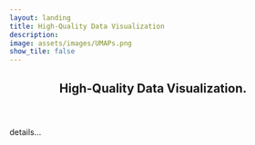 ```yaml
---
layout: landing
title: High-Quality Data Visualization
description: 
image: assets/images/UMAPs.png
show_tile: false
---
```


<div id="main">
  <!-- One -->
<section id="one">
	<div class="inner">
		<header class="major">
			<h2>High-Quality Data Visualization.</h2>
		</header>
		<p>details...</p>
	</div>
</section>
</div> 

